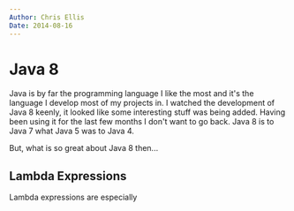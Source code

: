 ```yaml
---
Author: Chris Ellis
Date: 2014-08-16
---
```

# Java 8

Java is by far the programming language I like the most and it's the language 
I develop most of my projects in.  I watched the development of Java 8 keenly, 
it looked like some interesting stuff was being added.  Having been using it 
for the last few months I don't want to go back.  Java 8 is to Java 7 what 
Java 5 was to Java 4.

But, what is so great about Java 8 then...

## Lambda Expressions

Lambda expressions are especially 